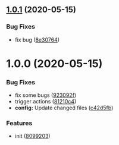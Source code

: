 ## [1.0.1](https://github.com/dword-design/semantic-release-vserver/compare/v1.0.0...v1.0.1) (2020-05-15)


### Bug Fixes

* fix bug ([8e30764](https://github.com/dword-design/semantic-release-vserver/commit/8e30764dc22badafb557113c711cd9d15eab99b4))

# 1.0.0 (2020-05-15)


### Bug Fixes

* fix some bugs ([923092f](https://github.com/dword-design/semantic-release-vserver/commit/923092fb686924e34a5e89146a79aef626d357fd))
* trigger actions ([81210c4](https://github.com/dword-design/semantic-release-vserver/commit/81210c4a15ee7703173e8bc1fa06018506db18bb))
* **config:** Update changed files ([c42d5fb](https://github.com/dword-design/semantic-release-vserver/commit/c42d5fbff94aac0446de02023c6a3686de93c76a))


### Features

* init ([8099203](https://github.com/dword-design/semantic-release-vserver/commit/8099203adff4560fb19a0c123b643ece2a3fb06b))
